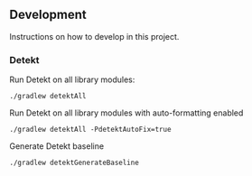 ## Development

Instructions on how to develop in this project.

### Detekt

Run Detekt on all library modules:

```
./gradlew detektAll
```

Run Detekt on all library modules with auto-formatting enabled

```
./gradlew detektAll -PdetektAutoFix=true
```

Generate Detekt baseline

```
./gradlew detektGenerateBaseline
```